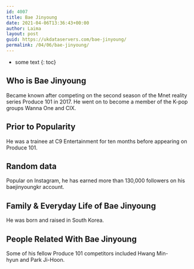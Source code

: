 ```yaml
---
id: 4007
title: Bae Jinyoung
date: 2021-04-06T13:36:43+00:00
author: Laima
layout: post
guid: https://ukdataservers.com/bae-jinyoung/
permalink: /04/06/bae-jinyoung/
---
```


* some text
{: toc}


## Who is Bae Jinyoung
                  
                  
                  
Became known after competing on the second season of the Mnet reality series Produce 101 in 2017. He went on to become a member of the K-pop groups Wanna One and CIX.
                  
              
            
              
            
                
                
                
## Prior to Popularity
                  
                  
                  
He was a trainee at C9 Entertainment for ten months before appearing on Produce 101. 
                  
              
            
              
            
                
                
                
## Random data
                  
                  
                  
Popular on Instagram, he has earned more than 130,000 followers on his baejinyoungkr account. 
                  
              
            
              
            
                
                
                
## Family & Everyday Life of Bae Jinyoung
                  
                  
                  
He was born and raised in South Korea. 
                  
              
            
              
            
                
                
                
## People Related With Bae Jinyoung
                  
                  
                  
Some of his fellow Produce 101 competitors included Hwang Min-hyun and Park Ji-Hoon. 
                  
              
            
              
            
                
              
            
              
              
            
            
              
            
          
          
          